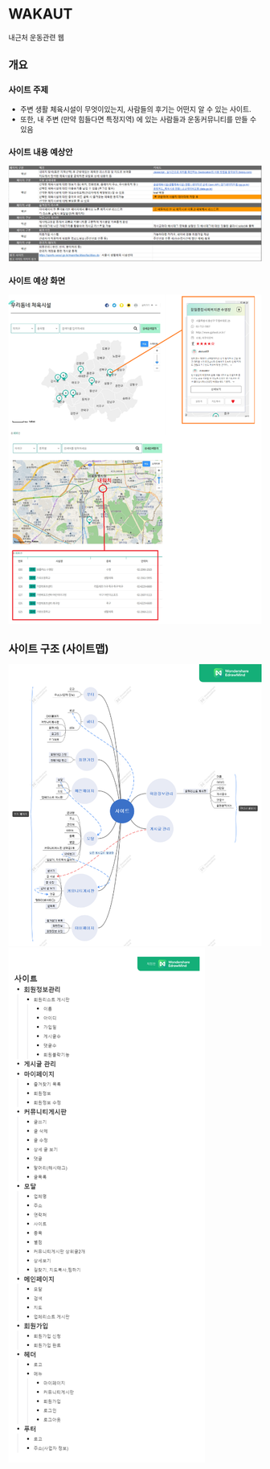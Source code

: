 # WAKAUT
내근처 운동관련 웹

## 개요 
### 사이트 주제
* 주변 생활 체육시설이 무엇이있는지, 사람들의 후기는 어떤지 알 수 있는 사이트.
* 또한, 내 주변 (만약 힘들다면 특정지역) 에 있는 사람들과 운동커뮤니티를 만들 수있음 

### 사이트 내용 예상안
![이미지](/img_readme/result0223052.png)

### 사이트 예상 화면
![이미지](/img_readme/site01.png)

## 사이트 구조 (사이트맵)
![이미지](/img_readme/siteMap.png)
![이미지](/img_readme/siteMap_List.png)

